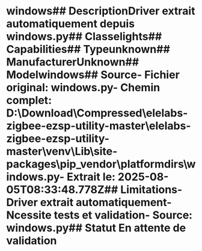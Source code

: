 # windows##  DescriptionDriver extrait automatiquement depuis windows.py##  Classelights##  Capabilities##  Typeunknown##  ManufacturerUnknown##  Modelwindows##  Source- **Fichier original**: windows.py- **Chemin complet**: D:\Download\Compressed\elelabs-zigbee-ezsp-utility-master\elelabs-zigbee-ezsp-utility-master\venv\Lib\site-packages\pip\_vendor\platformdirs\windows.py- **Extrait le**: 2025-08-05T08:33:48.778Z##  Limitations- Driver extrait automatiquement- Ncessite tests et validation- Source: windows.py##  Statut En attente de validation